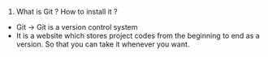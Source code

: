 1. What is Git ? How to install it ?

- Git -> Git is a version control system
- It is a website which stores project codes from the beginning to end as a version. So that you can take it whenever you want.
